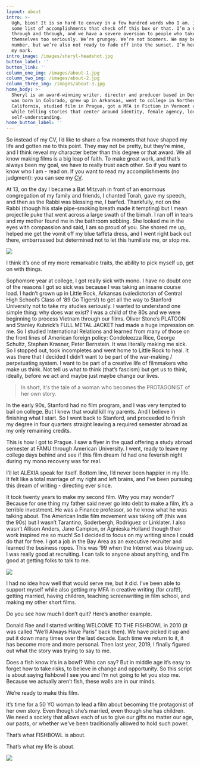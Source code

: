 ```yaml
---
layout: about
intro: >-
  Ugh, bios! It is so hard to convey in a few hundred words who I am. I’m not
  some list of accomplishments that check off this box or that. I’m a Gen X’er
  through and through, and we have a severe aversion to people who take
  themselves too seriously. We’re grungey. We’re not boomers. We may be small in
  number, but we’re also not ready to fade off into the sunset. I’m here to make
  my mark.
intro_image: /images/sheryl-headshot.jpg
button_label: ''
button_link: ''
column_one_img: /images/about-1.jpg
column_two_img: /images/about-2.jpg
column_three_img: /images/about-3.jpg
home_body: >-
  Sheryl is an award-winning writer, director and producer based in Denver. She
  was born in Colorado, grew up in Arkansas, went to college in Northern
  California, studied film in Prague, got a MFA in Fiction in Vermont all the
  while telling stories that center around identity, female agency, love, and
  self-understanding.
home_button_label: ''
---
```

So instead of my CV, I’d like to share a few moments that have shaped my life and gotten me to this point. They may not be pretty, but they’re mine, and I think reveal my character better than this degree or that award. We all know making films is a big leap of faith. To make great work, and that’s always been my goal, we have to really trust each other. So if you want to know who I am - read on. If you want to read my accomplishments (no judgment): you can see my [CV](https://drive.google.com/open?id=1qgc6gsh15xcVVQldT7amItfO_zKfcPHZV7NJVRM5Bto).

At 13, on the day I became a Bat Mitzvah in front of an enormous congregation of my family and friends, I chanted Torah, gave my speech, and then as the Rabbi was blessing me, I barfed. Thankfully, not on the Rabbi (though his stale pipe-smoking breath made it tempting) but I mean projectile puke that went across a large swath of the bimah. I ran off in tears and my mother found me in the bathroom sobbing. She looked me in the eyes with compassion and said, I am so proud of you. She shored me up, helped me get the vomit off my blue taffeta dress, and I went right back out there, embarrassed but determined not to let this humiliate me, or stop me.

![](/images/lily-n-rose-3.jpg)

I think it’s one of my more remarkable traits, the ability to pick myself up, get on with things.

Sophomore year at college, I got really sick with mono. I have no doubt one of the reasons I got so sick was because I was taking an insane course load. I hadn’t grown up in Little Rock, Arkansas (valedictorian of Central High School’s Class of ‘89 Go Tigers!) to get all the way to Stanford University not to take my studies seriously. I wanted to understand one simple thing: why does war exist? I was a child of the 80s and we were beginning to process Vietnam through our films. Oliver Stone’s PLATOON and Stanley Kubrick’s FULL METAL JACKET had made a huge impression on me. So I studied International Relations and learned from many of those on the front lines of American foreign policy: Condoleezza Rice, George Schultz, Stephen Krasner, Peter Bernstein. It was literally making me sick. So I stopped out, took incompletes and went home to Little Rock to heal. It was there that I decided I didn’t want to be part of the war-making / perpetuating system. I want to be part of a creative life of filmmakers who make us think. Not tell us what to think (that’s fascism) but get us to think, ideally, before we act and maybe just maybe change our lives.

> In short, it's the tale of a woman who becomes the PROTAGONIST of her own story.

In the early 90s, Stanford had no film program, and I was very tempted to bail on college. But I knew that would kill my parents. And I believe in finishing what I start. So I went back to Stanford, and proceeded to finish my degree in four quarters straight leaving a required semester abroad as my only remaining credits.

This is how I got to Prague. I saw a flyer in the quad offering a study abroad semester at FAMU through American University. I went, ready to leave my college days behind and see if this film dream I’d had one feverish night during my mono recovery was for real.

I’ll let ALEXIA speak for itself. Bottom line, I’d never been happier in my life. It felt like a total marriage of my right and left brains, and I’ve been pursuing this dream of writing - directing ever since. 

It took twenty years to make my second film. Why you may wonder? Because for one thing my father said never go into debt to make a film, it’s a terrible investment. He was a Finance professor, so he knew what he was talking about. The American Indie film movement was taking off (this was the 90s) but I wasn’t Tarantino, Soderbergh, Rodriguez or Linklater. I also wasn’t Allison Anders, Jane Campion, or Agnieska Holland though their work inspired me so much! So I decided to focus on my writing since I could do that for free. I got a job in the Bay Area as an executive recruiter and learned the business ropes. This was ‘99 when the Internet was blowing up. I was really good at recruiting. I can talk to anyone about anything, and I’m good at getting folks to talk to me. 

![](/images/lily-n-rose-3.jpg)

I had no idea how well that would serve me, but it did. I’ve been able to support myself while also getting my MFA in creative writing (for craft!), getting married, having children, teaching screenwriting in film school, and making my other short films.

Do you see how much I don’t quit? Here’s another example. 

Donald Rae and I started writing WELCOME TO THE FISHBOWL in 2010 (it was called “We’ll Always Have Paris” back then). We have picked it up and put it down many times over the last decade. Each time we return to it, it has become more and more personal. Then last year, 2019, I finally figured out what the story was trying to say to me.

Does a fish know it’s in a bowl? Who can say? But in middle age it’s easy to forget how to take risks, to believe in change and opportunity. So this script is about saying fishbowl I see you and I’m not going to let you stop me. Because we actually aren’t fish, these walls are in our minds. 

We’re ready to make this film.

It’s time for a 50 YO woman to lead a film about becoming the protagonist of her own story. Even though she’s married, even though she has children. We need a society that allows each of us to give our gifts no matter our age, our pasts, or whether we’ve been traditionally allowed to hold such power.

That’s what FISHBOWL is about.

That’s what my life is about.

![](/images/road.jpg)